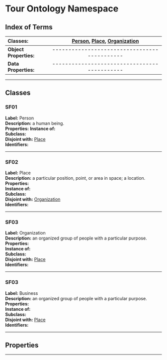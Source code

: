 # Tour Ontology Namespace  

## Index of Terms  

| **Classes:** |[Person](#sf01), [Place](#sf02), [Organization](#sf03)|  
| :------------|:----------------------------------------------------:|  
| **Object Properties:** |--------------------------------------------| 
| **Data Properties:**   |--------------------------------------------| 

___  

## Classes
### SF01
**Label:** Person  
**Description:** a human being.  
**Properties:** 
**Instance of:**   
**Subclass:**  
**Disjoint with:** [Place](#sf02)  
**Identifiers:**  

___  

### SF02
**Label:** Place  
**Description:** a particular position, point, or area in space; a location.    
**Properties:**  
**Instance of:**  
**Subclass:**  
**Disjoint with:** [Organization](#sf03)  
**Identifiers:**  

___  

### SF03
**Label:** Organization  
**Description:** an organized group of people with a particular purpose.    
**Properties:**  
**Instance of:**  
**Subclass:**  
**Disjoint with:** [Place](#sf02)  
**Identifiers:**  

___  

### SF03
**Label:** Business  
**Description:** an organized group of people with a particular purpose.    
**Properties:**  
**Instance of:**  
**Subclass:**  
**Disjoint with:** [Place](#sf02)  
**Identifiers:**  

___  

## Properties  
  
___  
